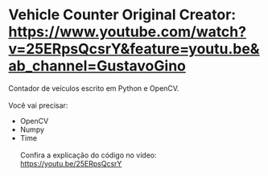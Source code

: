 # Vehicle Counter Original Creator: https://www.youtube.com/watch?v=25ERpsQcsrY&feature=youtu.be&ab_channel=GustavoGino
Contador de veículos escrito em Python e OpenCV.
<br><br>
Você vai precisar:
- OpenCV
- Numpy
- Time
<br><br>
Confira a explicação do código no vídeo:<br>
<a href="https://youtu.be/25ERpsQcsrY">https://youtu.be/25ERpsQcsrY</a>
